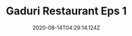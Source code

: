 ---
title: "Gaduri Restaurant Eps 1"
description: "Gaduri Restaurant Eps 1"
date: 2020-08-14T04:29:14.124Z
image: /assets/img/gaduri-restaurant.jpg
iframe: "https://player.koreanesia.com/video/plyr.html?id=eyJpZCI6WyIxYlR4ZF9xMU1JNlJTWlJQU0JSWWozLWpjZ05JZFBZdXciXX0="
---